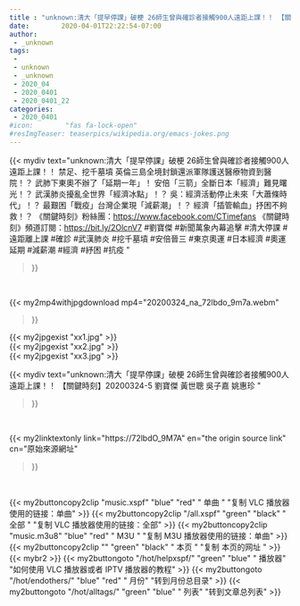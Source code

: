 ```yaml
---
title : "unknown:清大「提早停課」破梗 26師生曾與確診者接觸900人遠距上課！！ 【關鍵時刻】20200324-5 劉寶傑 黃世聰 吳子嘉 姚惠珍 "
date:        2020-04-01T22:22:54-07:00
author:
 - _unknown
tags:
 - 
 - unknown
 - _unknown
 - 2020_04
 - 2020_0401
 - 2020_0401_22
categories:
 - 2020_0401
#icon:        "fas fa-lock-open"
#resImgTeaser: teaserpics/wikipedia.org/emacs-jokes.png
---
```







{{< mydiv text="unknown:清大「提早停課」破梗 26師生曾與確診者接觸900人遠距上課！！ 禁足、挖千墓墳 英倫三島全境封鎖還派軍隊護送醫療物資到醫院！？ 武肺下東奧不辦了「延期一年」！ 安倍「三箭」全斷日本「經濟」難見曙光！？ 武漢肺炎擾亂全世界「經濟冰點」！？ 吳：經濟活動停止未來「大蕭條時代」！？ 最艱困「戰疫」台灣企業現「減薪潮」！？ 經濟「插管輸血」抒困不夠救！？  《關鍵時刻》粉絲團：https://www.facebook.com/CTimefans 《關鍵時刻》頻道訂閱：https://bit.ly/2OlcnV7  #劉寶傑 #新聞萬象內幕追擊 #清大停課 #遠距離上課 #確診 #武漢肺炎 #挖千墓墳 #安倍晉三 #東京奧運  #日本經濟  #奧運延期  #減薪潮  #經濟  #紓困  #抗疫 "
>}}
<br>


{{< my2mp4withjpgdownload mp4="20200324_na_72lbdo_9m7a.webm"
>}}

{{< my2jpgexist "xx1.jpg" >}}<br>
{{< my2jpgexist "xx2.jpg" >}}<br>
{{< my2jpgexist "xx3.jpg" >}}<br>



{{< mydiv text="unknown:清大「提早停課」破梗 26師生曾與確診者接觸900人遠距上課！！ 【關鍵時刻】20200324-5 劉寶傑 黃世聰 吳子嘉 姚惠珍 "
>}}
<br>

{{< my2linktextonly link="https://72lbdO_9M7A"
en="the origin source link" cn="原始來源網址"
>}}


<br>


{{< my2buttoncopy2clip "music.xspf"        "blue"   "red"    " 单曲 "  "复制 VLC 播放器使用的链接：单曲" >}} {{< my2buttoncopy2clip "/all.xspf"         "green"  "black"  " 全部 "  "复制 VLC 播放器使用的链接：全部" >}} {{< my2buttoncopy2clip "music.m3u8"        "blue"   "red"    " M3U  "    "复制 M3U 播放器使用的链接：单曲" >}} {{< my2buttoncopy2clip ""                  "green"  "black"  " 本页 "    "复制 本页的网址 " >}} {{< mybr2 >}} {{< my2buttongoto      "/hot/helpxspf/"    "green"  "blue"   " 播放器" "如何使用 VLC 播放器或者 IPTV 播放器的教程" >}} {{< my2buttongoto      "/hot/endothers/"   "blue"   "red"    " 月份"   "转到月份总目录" >}} {{< my2buttongoto      "/hot/alltags/"     "green"  "blue"   " 列表"   "转到文章总列表" >}} 

